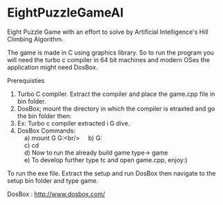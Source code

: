 # EightPuzzleGameAI<br/>
Eight Puzzle Game with an effort to solve by Artificial Intelligence's Hill Climbing Algorithm.<br/>

The game is made in C using graphics library. So to run the program you will need the turbo c compiler in 64 bit machines and modern OSes the application might need DosBox.<br/>

Prerequisties<br/>
1. Turbo C compiler. Extract the compiler and place the game.cpp file in bin folder.<br/>
2. DosBox; mount the directory in which the compiler is etraxted and go the bin folder then:<br/>
3. Ex: Turbo c compiler extracted i G dive.<br/>
4. DosBox Commands:<br/>
&nbsp;&nbsp;&nbsp;&nbsp;a) mount G G:\<br/>
&nbsp;&nbsp;&nbsp;&nbsp;b) G:<br/>
&nbsp;&nbsp;&nbsp;&nbsp;c) cd <to the bin folder of turbo c><br/>
&nbsp;&nbsp;&nbsp;&nbsp;d) Now to run the already build game type-> game<br/>
&nbsp;&nbsp;&nbsp;&nbsp;e) To develop further type tc and open game.cpp, enjoy:)<br/>


To run the exe file. Extract the setup and run DosBox then navigate to the setup bin folder and type game.<br/>


DosBox : http://www.dosbox.com/<br/>

